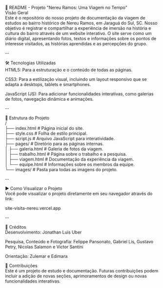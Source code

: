 📄 README - Projeto "Nereu Ramos: Uma Viagem no Tempo" <br>
Visão Geral<br>
Este é o repositório do nosso projeto de documentação da viagem de estudos ao bairro histórico de Nereu Ramos, em Jaraguá do Sul, SC. Nosso objetivo é registrar e compartilhar a experiência de imersão na história e cultura do bairro através de um website interativo. O site serve como um diário digital, apresentando fotos, textos e informações sobre os pontos de interesse visitados, as histórias aprendidas e as percepções do grupo.

--

🛠️ Tecnologias Utilizadas<br>
HTML5: Para a estruturação e o conteúdo de todas as páginas.<br>

CSS3: Para a estilização visual, incluindo um layout responsivo que se adapta a desktops, tablets e smartphones.<br>

JavaScript (JS): Para adicionar funcionalidades interativas, como galerias de fotos, navegação dinâmica e animações.<br>

--

📁 Estrutura do Projeto<br>
/<br>
├── index.html                  # Página inicial do site.<br>
├── style.css                   # Folha de estilo principal.<br>
├── script.js                   # Arquivo JavaScript para interatividade.<br>
├── pages/                      # Diretório para as páginas internas.<br>
│   ├── galeria.html            # Galeria de fotos da viagem.<br>
│   ├── trabalho.html           # Página sobre o trabalho e a pesquisa.<br>
│   ├── viagem.html             # Documentação da experiência da viagem.<br>
│   └── equipe.html             # Informações sobre os membros da equipe.<br>
└── images/                     # Pasta para todas as imagens do projeto.<br>

--

▶️ Como Visualizar o Projeto<br>
Você pode visualizar o projeto diretamente em seu navegador através do link:<br>

site-visita-nereu.vercel.app

--

👥 Créditos<br>
Desenvolvimento: Jonathan Luis Uber<br>

Pesquisa, Conteúdo e Fotografia: Felippe Pansonato, Gabriel Lis, Gustavo Petry, Nicolas Salamon e Victor Santini<br>

Orientação: Zulemar e Edimara<br>

🚀 Contribuições<br>
Este é um projeto de estudo e documentação. Futuras contribuições podem incluir a adição de novas seções, aprimoramentos de design ou novas funcionalidades interativas.<br>
